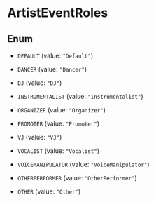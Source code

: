 

# ArtistEventRoles

## Enum


* `DEFAULT` (value: `"Default"`)

* `DANCER` (value: `"Dancer"`)

* `DJ` (value: `"DJ"`)

* `INSTRUMENTALIST` (value: `"Instrumentalist"`)

* `ORGANIZER` (value: `"Organizer"`)

* `PROMOTER` (value: `"Promoter"`)

* `VJ` (value: `"VJ"`)

* `VOCALIST` (value: `"Vocalist"`)

* `VOICEMANIPULATOR` (value: `"VoiceManipulator"`)

* `OTHERPERFORMER` (value: `"OtherPerformer"`)

* `OTHER` (value: `"Other"`)



